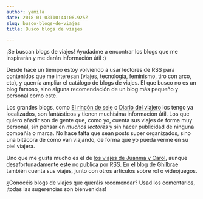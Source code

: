 ```yaml
---
author: yamila
date: 2018-01-03T10:44:06.925Z
slug: busco-blogs-de-viajes
title: Busco blogs de viajes

---
```


¡Se buscan blogs de viajes! Ayudadme a encontrar los blogs que me inspirarán y me darán información útil :)

<!--more-->

Desde hace un tiempo estoy volviendo a usar lectores de RSS para contenidos que me interesan (viajes, tecnología, feminismo, tiro con arco, etc), y querría ampliar el catálogo de blogs de viajes. El que busco no es un blog famoso, sino alguna recomendación de un blog más pequeño y personal como este.

Los grandes blogs, como <a href="http://www.elrincondesele.com/" target="_new">El rincón de sele</a> o <a href="https://www.diariodelviajero.com/" target="_new">Diario del viajero</a> los tengo ya localizados, son fantásticos y tienen muchísima información útil. Los que quiero añadir son de gente que, como yo, cuenta sus viajes de forma muy personal, sin pensar en <em>muchos lectores</em> y sin hacer publicidad de ninguna compañía o marca. No hace falta que sean posts super organizados, sino una bitácora de cómo van viajando, de forma que yo pueda verme en su piel viajera.

Uno que me gusta mucho es el de <a href="http://www.losviajesdejuanmaycarol.com/" target="_new">los viajes de Juanma y Carol</a>, aunque desafortunadamente este no publica por RSS. En el blog de <a href="http://ghilbrae.com/" target="_new">Ghilbrae</a> también cuenta sus viajes, junto con otros artículos sobre rol o videojuegos.

¿Conocéis blogs de viajes que queráis recomendar? Usad los comentarios, ¡todas las sugerencias son bienvenidas!
